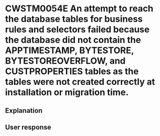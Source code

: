 # CWSTM0054E An attempt to reach the database tables for business rules and selectors failed because the database did not contain the APPTIMESTAMP, BYTESTORE, BYTESTOREOVERFLOW, and CUSTPROPERTIES tables as the tables were not created correctly at installation or migration time.

## Explanation

## User response